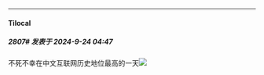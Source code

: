 ﻿
*****

####  Tilocal  
##### 2807#       发表于 2024-9-24 04:47

不死不幸在中文互联网历史地位最高的一天<img src="https://static.saraba1st.com/image/smiley/face2017/018.png" referrerpolicy="no-referrer">

